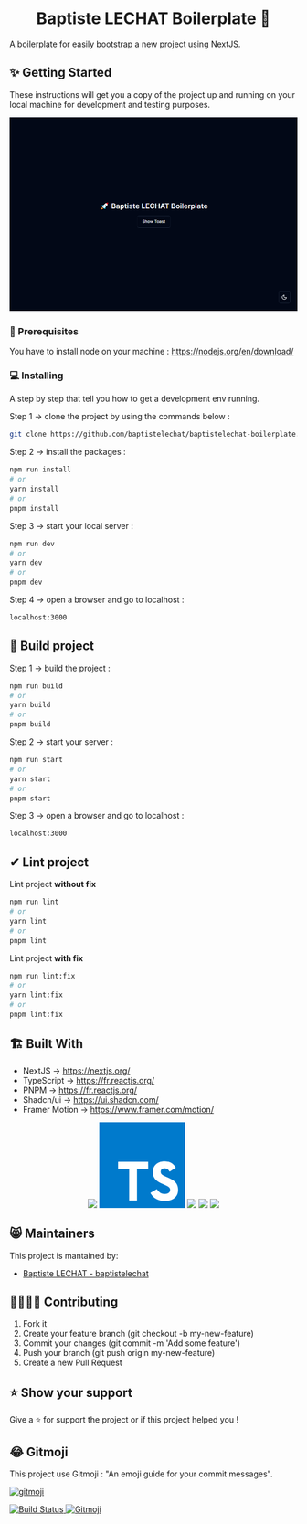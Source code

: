 <h1 align="center">Baptiste LECHAT Boilerplate 🚀</h1>

A boilerplate for easily bootstrap a new project using NextJS.

## ✨ Getting Started

These instructions will get you a copy of the project up and running on your local machine for development and testing purposes.

![baptistelechat-boilerplate](./screenshot/baptistelechat-boilerplate.png)


### 🚩 Prerequisites

You have to install node on your machine : https://nodejs.org/en/download/

### 💻 Installing

A step by step that tell you how to get a development env running.

Step 1 → clone the project by using the commands below :

```bash
git clone https://github.com/baptistelechat/baptistelechat-boilerplate.git
```

Step 2 → install the packages :

```bash
npm run install
# or
yarn install
# or
pnpm install
```

Step 3 → start your local server :

```bash
npm run dev
# or
yarn dev
# or
pnpm dev
```

Step 4 → open a browser and go to localhost :

```bash
localhost:3000
```

## 🧱 Build project

Step 1 → build the project :

```bash
npm run build
# or
yarn build
# or
pnpm build
```

Step 2 → start your server :

```bash
npm run start
# or
yarn start
# or
pnpm start
```

Step 3 → open a browser and go to localhost :

```bash
localhost:3000
```

## ✔ Lint project

Lint project **without fix**

```bash
npm run lint
# or
yarn lint
# or
pnpm lint
```

Lint project **with fix**

```bash
npm run lint:fix
# or
yarn lint:fix
# or
pnpm lint:fix
```

## 🏗 Built With

- NextJS → https://nextjs.org/
- TypeScript → https://fr.reactjs.org/
- PNPM → https://fr.reactjs.org/
- Shadcn/ui → https://ui.shadcn.com/
- Framer Motion → https://www.framer.com/motion/

<p align="center">
<img src="https://cdn.worldvectorlogo.com/logos/next-js.svg" width="150">
<img src="https://raw.githubusercontent.com/github/explore/80688e429a7d4ef2fca1e82350fe8e3517d3494d/topics/typescript/typescript.png" width="150">
<img src="https://avatars.githubusercontent.com/u/21320719?s=200&v=4" width="150">
<img src="https://avatars.githubusercontent.com/u/139895814?s=200&v=4" width="150">
<img src="https://seeklogo.com/images/F/framer-motion-logo-DA1E33CAA1-seeklogo.com.png" width="150">
</p>

## 😸 Maintainers

This project is mantained by:

- [Baptiste LECHAT - baptistelechat](https://github.com/baptistelechat)

## 👨‍💻👩‍💻 Contributing

1. Fork it
2. Create your feature branch (git checkout -b my-new-feature)
3. Commit your changes (git commit -m 'Add some feature')
4. Push your branch (git push origin my-new-feature)
5. Create a new Pull Request

## ⭐ Show your support

Give a ⭐️ for support the project or if this project helped you !

## 😂 Gitmoji

This project use Gitmoji : "An emoji guide for your commit messages".

<p align="left">
	<a href="https://gitmoji.carloscuesta.me">
		<img src="https://cloud.githubusercontent.com/assets/7629661/20073135/4e3db2c2-a52b-11e6-85e1-661a8212045a.gif" width="250" alt="gitmoji">
	</a>
</p>
<p align="left">
	<a href="https://travis-ci.org/carloscuesta/gitmoji">
		<img src="https://img.shields.io/travis/carloscuesta/gitmoji/master?style=flat-square"
			 alt="Build Status">
	</a>
	<a href="https://gitmoji.carloscuesta.me">
		<img src="https://img.shields.io/badge/gitmoji-%20😜%20😍-FFDD67.svg?style=flat-square"
			 alt="Gitmoji">
	</a>
</p>
